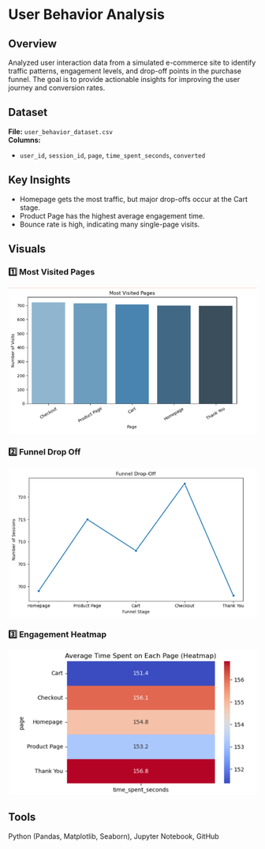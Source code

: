 # User Behavior Analysis

## Overview
Analyzed user interaction data from a simulated e-commerce site to identify traffic patterns, engagement levels, and drop-off points in the purchase funnel. The goal is to provide actionable insights for improving the user journey and conversion rates.

## Dataset
**File:** `user_behavior_dataset.csv`  
**Columns:**  
- `user_id`, `session_id`, `page`, `time_spent_seconds`, `converted`

## Key Insights
- Homepage gets the most traffic, but major drop-offs occur at the Cart stage.  
- Product Page has the highest average engagement time.  
- Bounce rate is high, indicating many single-page visits.  

## Visuals
### 1️⃣ Most Visited Pages
![Most Visited Pages](most_visited_pages.png)  

### 2️⃣ Funnel Drop Off
![Funnel Drop Off](funnel_drop_off.png)  

### 3️⃣ Engagement Heatmap
![Heatmap](heatmap_time_spent.png)  

## Tools
Python (Pandas, Matplotlib, Seaborn), Jupyter Notebook, GitHub

